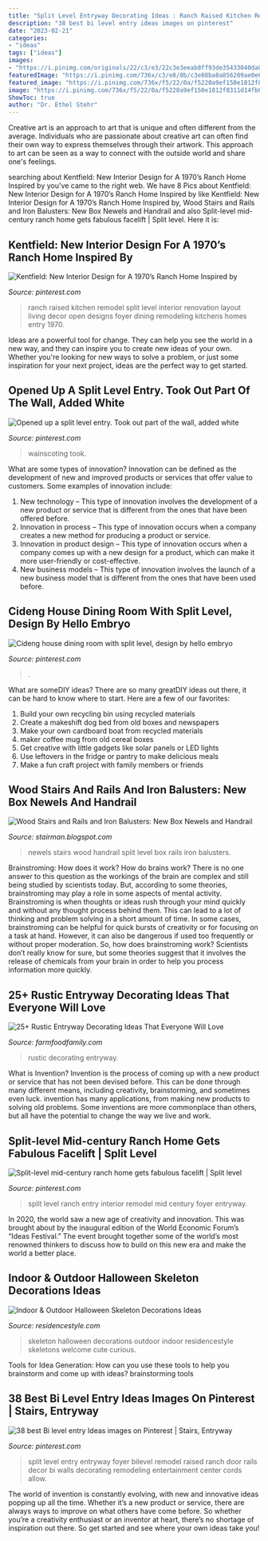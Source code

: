 ```yaml
---
title: "Split Level Entryway Decorating Ideas : Ranch Raised Kitchen Remodel Split Level Interior Renovation Layout Living Decor Open Designs Foyer Dining Remodeling Kitchens Homes Entry 1970"
description: "38 best bi level entry ideas images on pinterest"
date: "2023-02-21"
categories:
- "ideas"
tags: ["ideas"]
images:
- "https://i.pinimg.com/originals/22/c3/e3/22c3e3eeab8ff93de35433040da080c7.jpg"
featuredImage: "https://i.pinimg.com/736x/c3/e8/8b/c3e88ba8a856209ae0e6be198f39a9a6.jpg"
featured_image: "https://i.pinimg.com/736x/f5/22/0a/f5220a9ef150e1812f8311d14fb6ca7a--split-level-entryway-split-foyer-entry.jpg"
image: "https://i.pinimg.com/736x/f5/22/0a/f5220a9ef150e1812f8311d14fb6ca7a--split-level-entryway-split-foyer-entry.jpg"
ShowToc: true
author: "Dr. Ethel Stehr"
---
```



Creative art is an approach to art that is unique and often different from the average. Individuals who are passionate about creative art can often find their own way to express themselves through their artwork. This approach to art can be seen as a way to connect with the outside world and share one's feelings.

	

		
searching about Kentfield: New Interior Design for A 1970’s Ranch Home Inspired by you've came to the right web. We have 8 Pics about Kentfield: New Interior Design for A 1970’s Ranch Home Inspired by like Kentfield: New Interior Design for A 1970’s Ranch Home Inspired by, Wood Stairs and Rails and Iron Balusters: New Box Newels and Handrail and also Split-level mid-century ranch home gets fabulous facelift | Split level. Here it is:
		
    
## Kentfield: New Interior Design For A 1970’s Ranch Home Inspired By

<img loading=lazy src="https://i.pinimg.com/736x/d6/78/74/d678740e5c31370cc2f71fbc5875c4db.jpg" onerror="this.onerror=null;this.src='https://tse4.mm.bing.net/th?id=OIP.rCtBvbAc5C7t93KVMJWSegHaHa&amp;pid=15.1';" alt="Kentfield: New Interior Design for A 1970’s Ranch Home Inspired by">

_Source: pinterest.com_

>ranch raised kitchen remodel split level interior renovation layout living decor open designs foyer dining remodeling kitchens homes entry 1970. 

	

Ideas are a powerful tool for change. They can help you see the world in a new way, and they can inspire you to create new ideas of your own. Whether you're looking for new ways to solve a problem, or just some inspiration for your next project, ideas are the perfect way to get started.

    
## Opened Up A Split Level Entry. Took Out Part Of The Wall, Added White

<img loading=lazy src="https://i.pinimg.com/736x/c3/e8/8b/c3e88ba8a856209ae0e6be198f39a9a6.jpg" onerror="this.onerror=null;this.src='https://tse4.mm.bing.net/th?id=OIP.XZriUW-hPfIl6R5l1lqFGgHaJ3&amp;pid=15.1';" alt="Opened up a split level entry. Took out part of the wall, added white">

_Source: pinterest.com_

>wainscoting took. 

	

What are some types of innovation?
Innovation can be defined as the development of new and improved products or services that offer value to customers. Some examples of innovation include: 
1. New technology – This type of innovation involves the development of a new product or service that is different from the ones that have been offered before.
2. Innovation in process – This type of innovation occurs when a company creates a new method for producing a product or service.
3. Innovation in product design – This type of innovation occurs when a company comes up with a new design for a product, which can make it more user-friendly or cost-effective.
4. New business models – This type of innovation involves the launch of a new business model that is different from the ones that have been used before.

    
## Cideng House Dining Room With Split Level, Design By Hello Embryo

<img loading=lazy src="https://i.pinimg.com/736x/31/e2/42/31e24215d9c5964172615737ec9ee85f.jpg" onerror="this.onerror=null;this.src='https://tse3.mm.bing.net/th?id=OIP.9HwPrzGnxwz1II3maZpjugHaIv&amp;pid=15.1';" alt="Cideng house dining room with split level, design by hello embryo">

_Source: pinterest.com_

>. 

	

What are someDIY ideas?
There are so many greatDIY ideas out there, it can be hard to know where to start. Here are a few of our favorites: 
1. Build your own recycling bin using recycled materials 
2. Create a makeshift dog bed from old boxes and newspapers 
3. Make your own cardboard boat from recycled materials 
4. maker coffee mug from old cereal boxes 
5. Get creative with little gadgets like solar panels or LED lights 
6. Use leftovers in the fridge or pantry to make delicious meals 
7. Make a fun craft project with family members or friends 

    
## Wood Stairs And Rails And Iron Balusters: New Box Newels And Handrail

<img loading=lazy src="http://3.bp.blogspot.com/-yQndYA4iTg4/UkcHRY97zGI/AAAAAAAAAkY/2bedpFKjsiw/s1600/Hallinan+1.jpg" onerror="this.onerror=null;this.src='https://tse2.mm.bing.net/th?id=OIP.oJ4nGZ7nzTDuRBzPNSnSCQHaJ6&amp;pid=15.1';" alt="Wood Stairs and Rails and Iron Balusters: New Box Newels and Handrail">

_Source: stairman.blogspot.com_

>newels stairs wood handrail split level box rails iron balusters. 

	

Brainstroming: How does it work?
How do brains work? There is no one answer to this question as the workings of the brain are complex and still being studied by scientists today. But, according to some theories, brainstroming may play a role in some aspects of mental activity. Brainstroming is when thoughts or ideas rush through your mind quickly and without any thought process behind them. This can lead to a lot of thinking and problem solving in a short amount of time. In some cases, brainstroming can be helpful for quick bursts of creativity or for focusing on a task at hand. However, it can also be dangerous if used too frequently or without proper moderation. So, how does brainstroming work? Scientists don’t really know for sure, but some theories suggest that it involves the release of chemicals from your brain in order to help you process information more quickly.

    
## 25+ Rustic Entryway Decorating Ideas That Everyone Will Love

<img loading=lazy src="https://i2.wp.com/farmfoodfamily.com/wp-content/uploads/2018/05/09-rustic-entryway-decorating-ideas.jpg?resize=900%2C1359&amp;ssl=1" onerror="this.onerror=null;this.src='https://tse4.mm.bing.net/th?id=OIP.cMK25A_X3FZqI7EZiTOLbwHaLL&amp;pid=15.1';" alt="25+ Rustic Entryway Decorating Ideas That Everyone Will Love">

_Source: farmfoodfamily.com_

>rustic decorating entryway. 

	

What is Invention?
Invention is the process of coming up with a new product or service that has not been devised before. This can be done through many different means, including creativity, brainstorming, and sometimes even luck. invention has many applications, from making new products to solving old problems. Some inventions are more commonplace than others, but all have the potential to change the way we live and work.

    
## Split-level Mid-century Ranch Home Gets Fabulous Facelift | Split Level

<img loading=lazy src="https://i.pinimg.com/originals/22/c3/e3/22c3e3eeab8ff93de35433040da080c7.jpg" onerror="this.onerror=null;this.src='https://tse1.mm.bing.net/th?id=OIP.xcX79GkRKYE9EQBJY64fHgHaLH&amp;pid=15.1';" alt="Split-level mid-century ranch home gets fabulous facelift | Split level">

_Source: pinterest.com_

>split level ranch entry interior remodel mid century foyer entryway. 

	

In 2020, the world saw a new age of creativity and innovation. This was brought about by the inaugural edition of the World Economic Forum’s “Ideas Festival.” The event brought together some of the world’s most renowned thinkers to discuss how to build on this new era and make the world a better place.

    
## Indoor &amp; Outdoor Halloween Skeleton Decorations Ideas

<img loading=lazy src="http://residencestyle.com/wp-content/uploads/2016/07/Halloween-decorations-Curious-Skeleton.jpg" onerror="this.onerror=null;this.src='https://tse1.mm.bing.net/th?id=OIP.ibvepjs21qQ7zkdeiUrEPgHaJ3&amp;pid=15.1';" alt="Indoor &amp; Outdoor Halloween Skeleton Decorations Ideas">

_Source: residencestyle.com_

>skeleton halloween decorations outdoor indoor residencestyle skeletons welcome cute curious. 

	

Tools for Idea Generation: How can you use these tools to help you brainstorm and come up with ideas?
brainstorming tools 
    
## 38 Best Bi Level Entry Ideas Images On Pinterest | Stairs, Entryway

<img loading=lazy src="https://i.pinimg.com/736x/f5/22/0a/f5220a9ef150e1812f8311d14fb6ca7a--split-level-entryway-split-foyer-entry.jpg" onerror="this.onerror=null;this.src='https://tse3.mm.bing.net/th?id=OIP.5NQ_Af8RQGp7TercLty3TwHaJ6&amp;pid=15.1';" alt="38 best Bi level entry Ideas images on Pinterest | Stairs, Entryway">

_Source: pinterest.com_

>split level entry entryway foyer bilevel remodel raised ranch door rails decor bi walls decorating remodeling entertainment center cords allow. 

	

The world of invention is constantly evolving, with new and innovative ideas popping up all the time. Whether it’s a new product or service, there are always ways to improve on what others have come before. So whether you’re a creativity enthusiast or an inventor at heart, there’s no shortage of inspiration out there. So get started and see where your own ideas take you!


